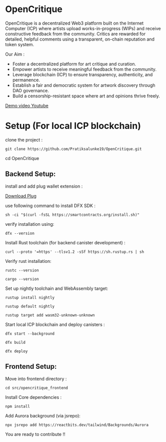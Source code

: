 # OpenCritique

OpenCritique is a decentralized Web3 platform built on the Internet Computer (ICP) where artists upload works-in-progress (WIPs) and receive constructive feedback from the community. Critics are rewarded for detailed, helpful comments using a transparent, on-chain reputation and token system.

Our Aim : 
-  Foster a decentralized platform for art critique and curation.
-  Empower artists to receive meaningful feedback from the community.
-  Leverage blockchain (ICP) to ensure transparency, authenticity, and permanence.
-  Establish a fair and democratic system for artwork discovery through DAO governance.
-  Build a censorship-resistant space where art and opinions thrive freely.

[Demo video Youtube ](https://youtu.be/phHrBfoIAPQ)

# Setup (For local ICP blockchain)

clone the project : 

``` git clone https://github.com/Pratiksalunke19/OpenCritique.git ```

cd OpenCritique

## Backend Setup: 

install and add plug wallet extension : 

[Download Plug](https://plugwallet.ooo/download)

use following command to install DFX SDK : 

```sh -ci "$(curl -fsSL https://smartcontracts.org/install.sh)"```

verify installation using: 

``` dfx --version ```

Install Rust toolchain (for backend canister development) : 

``` curl --proto '=https' --tlsv1.2 -sSf https://sh.rustup.rs | sh ```

Verify rust installation: 

``` rustc --version ```

``` cargo --version ```

Set up nightly toolchain and WebAssembly target:

``` rustup install nightly ```

``` rustup default nightly ```

``` rustup target add wasm32-unknown-unknown ``` 

Start local ICP blockchain and deploy canisters :

``` dfx start --background ``` 

``` dfx build ```

``` dfx deploy ```

## Frontend Setup: 

Move into frontend directory :

``` cd src/opencritique_frontend ```

Install Core dependencies : 

``` npm install ```

Add Aurora background (via jsrepo):

``` npx jsrepo add https://reactbits.dev/tailwind/Backgrounds/Aurora ```

You are ready to contribute !!


